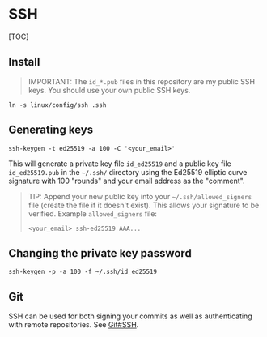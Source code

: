 # SSH

[TOC]

## Install
> IMPORTANT: The `id_*.pub` files in this repository are my public SSH keys. You
> should use your own public SSH keys.

```shell
ln -s linux/config/ssh .ssh
```

## Generating keys
```shell
ssh-keygen -t ed25519 -a 100 -C '<your_email>'
```

This will generate a private key file `id_ed25519` and a public key file
`id_ed25519.pub` in the `~/.ssh/` directory using the Ed25519 elliptic curve
signature with 100 "rounds" and your email address as the "comment".

> TIP: Append your new public key into your `~/.ssh/allowed_signers` file
> (create the file if it doesn't exist). This allows your signature to be
> verified. Example `allowed_signers` file:
> ```
> <your_email> ssh-ed25519 AAA...
> ```

## Changing the private key password
```shell
ssh-keygen -p -a 100 -f ~/.ssh/id_ed25519
```

## Git
SSH can be used for both signing your commits as well as authenticating with
remote repositories. See [Git#SSH](../git/README.md#ssh).
